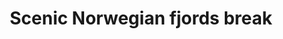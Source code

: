 ---
category: mediterranean
title: Scenic Norwegian fjords break
class: scenic-norwegian-fjords-break
cruiseline: A six-night Norwegian city and fjords break, with breakfast, tours and travel
price: 849
price-description: 6 nights
cruise-url: https://www.secretescapes.com/scenic-norwegian-fjords-break-oslo-balestrand-and-bergen/sale?utm_source=SE&utm_medium=hub_offer&utm_campaign=cruise_20160425
---